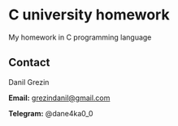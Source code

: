 # C university homework
My homework in C programming language

## Contact
Danil Grezin


**Email:** grezindanil@gmail.com  


**Telegram:** @dane4ka0_0
